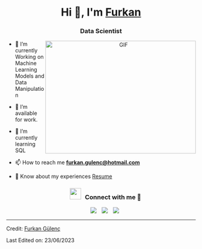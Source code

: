 <h1 align="center">Hi 👋, I'm <a href="https://100rabhcsmc.github.io/Me.io/" target="blank">
Furkan</a></h1>
<h3 align="center">Data Scientist </h3>

<a target="_blank" align="center">
  <img align="right" top="500" height="300" width="400" alt="GIF" src="https://media.giphy.com/media/SWoSkN6DxTszqIKEqv/giphy.gif">
</a>

- 🌱 I’m currently Working on Machine Learning Models and Data Manipulation

- 🤝 I’m available for work.

- 🌱 I’m currently learning SQL

* 📫 How to reach me **furkan.gulenc@hotmail.com**

* 📄 Know about my experiences <a href="https://github.com/FurkanGulenc/resume/blob/c67cf9124ca35fe0604e012a0708430c7f07ee51/CV_FurkanGulenc.pdf" target="blank">Resume</a>
  <br/>
  <h3 align="center" > <img src="https://media.giphy.com/media/iY8CRBdQXODJSCERIr/giphy.gif" width="30" height="30" style="margin-right: 10px;">Connect with me 🤝 </h3>

<p align="center">

 <div align="center"  class="icons-social" style="margin-left: 10px;">
        <a style="margin-left: 10px;"  target="_blank" href="https://www.linkedin.com/in/furkan-g%C3%BClen%C3%A7-6b70a2189/">
			<img src="https://img.icons8.com/doodle/40/000000/linkedin--v2.png"></a>
        <a style="margin-left: 10px;" target="_blank" href="https://github.com/FurkanGulenc">
		<img src="https://img.icons8.com/doodle/40/000000/github--v1.png"></a>
        <a style="margin-left: 10px;" target="_blank" href="https://instagram.com/furkangulencc">
			<img src="https://img.icons8.com/doodle/40/000000/instagram-new--v2.png"></a>
      </div>

</p>

---

Credit: [Furkan Gülenç](https://github.com/FurkanGulenc)

Last Edited on: 23/06/2023

